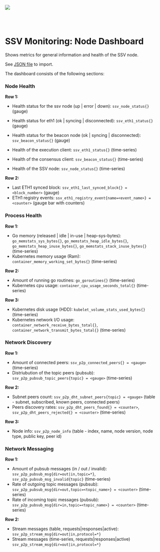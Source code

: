 [<img src="../docs/resources/bloxstaking_header_image.png" >](https://www.bloxstaking.com/)

<br>
<br>


# SSV Monitoring: Node Dashboard

Shows metrics for general information and health of the SSV node.

See [JSON file](./grafana/dashboard_ssv_node.json) to import.

The dashboard consists of the following sections:

### Node Health

**Row 1:**
* Health status for the ssv node (up | error | down): `ssv_node_status{}` (gauge)
* Health status for eth1 (ok | syncing | disconnected): `ssv_eth1_status{}` (gauge)
* Health status for the beacon node (ok | syncing | disconnected): `ssv_beacon_status{}` (gauge)


* Health of the execution client: `ssv_eth1_status{}` (time-series)
* Health of the consensus client: `ssv_beacon_status{}` (time-series)
* Health of the SSV node: `ssv_node_status{}` (time-series)

**Row 2:**
* Last ETH1 synced block: `ssv_eth1_last_synced_block{} = <block_number>` (gauge)
* ETH1 registry events: `ssv_eth1_registry_event{name=<event_name>} = <counter>` (gauge bar with counters)

### Process Health

**Row 1:**
* Go memory (released | idle | in-use | heap-sys-bytes): `go_memstats_sys_bytes{}`, `go_memstats_heap_idle_bytes{}`, `go_memstats_heap_inuse_bytes{}`, `go_memstats_stack_inuse_bytes{}` (time-series)
* Kubernetes memory usage (Ram): `container_memory_working_set_bytes{}` (time-series)

**Row 2:**
* Amount of running go routines: `go_goroutines{}` (time-series)
* Kubernetes cpu usage: `container_cpu_usage_seconds_total{}` (time-series)

**Row 3:**
* Kubernetes disk usage (HDD): `kubelet_volume_stats_used_bytes{}` (time-series)
* Kubernetes network I/O usage: `container_network_receive_bytes_total{}`, `container_network_transmit_bytes_total{}` (time-series)

### Network Discovery

**Row 1:**
* Amount of connected peers: `ssv_p2p_connected_peers{} = <gauge>` (time-series)
* Distriubution of the topic peers (pubsub): `ssv_p2p_pubsub_topic_peers{topic} = <gauge>` (time-series)

**Row 2:**
* Subnet peers count: `ssv_p2p_dht_subnet_peers{topic} = <gauge>` (table - subnet, subscribed, known peers, connected peers)
* Peers discovery rates: `ssv_p2p_dht_peers_found{} = <counter>`, `ssv_p2p_dht_peers_rejected{} = <counter>` (time-series)

**Row 3:**
* Node info: `ssv_p2p_node_info` (table - index, name, node version, node type, public key, peer id)

### Network Messaging

**Row 1:**
* Amount of pubsub messages (in / out / invalid): `ssv_p2p_pubsub_msg{dir=out|in,topic=*}`, `ssv_p2p_pubsub_msg_invalid{topic}` (time-series)
* Rate of outgoing topic messages (pubsub): `ssv_p2p_pubsub_msg{dir=out,topic=<topic_name>} = <counter>` (time-series)
* Rate of incoming topic messages (pubsub): `ssv_p2p_pubsub_msg{dir=in,topic=<topic_name>} = <counter>` (time-series)


**Row 2:**
* Stream messages (table, requests|responses|active): `ssv_p2p_stream_msg{dir=out|in,protocol=*}`
* Stream messages (time-series, requests|responses|active) `ssv_p2p_stream_msg{dir=out|in,protocol=*}`